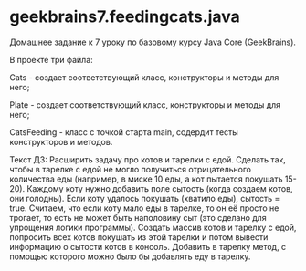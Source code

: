 # geekbrains7.feedingcats.java

Домашнее задание к 7 уроку по базовому курсу Java Core (GeekBrains).

В проекте три файла:

  Cats - создает соответствующий класс, конструкторы и методы для него;
  
  Plate - создает соответствующий класс, конструкторы и методы для него;
  
  CatsFeeding - класс с точкой старта main, содердит тесты конструкторов и методов. 
  
Текст ДЗ: 
Расширить задачу про котов и тарелки с едой.
Сделать так, чтобы в тарелке с едой не могло получиться отрицательного количества еды (например, в миске 10 еды, а кот пытается покушать 15-20).
Каждому коту нужно добавить поле сытость (когда создаем котов, они голодны). Если коту удалось покушать (хватило еды), сытость = true.
Считаем, что если коту мало еды в тарелке, то он её просто не трогает, то есть не может быть наполовину сыт (это сделано для упрощения логики программы).
Создать массив котов и тарелку с едой, попросить всех котов покушать из этой тарелки и потом вывести информацию о сытости котов в консоль.
Добавить в тарелку метод, с помощью которого можно было бы добавлять еду в тарелку.
